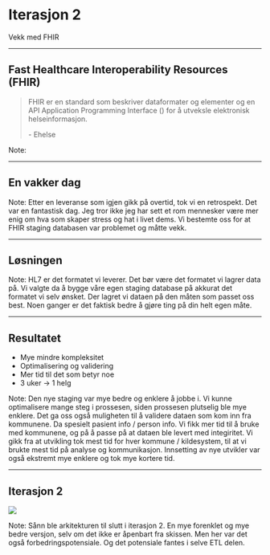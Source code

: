 # Iterasjon 2

Vekk med FHIR

---

## Fast Healthcare Interoperability Resources (FHIR)

> FHIR er en standard som beskriver dataformater og elementer og en API Application Programming Interface () for å utveksle
> elektronisk helseinformasjon.
>
> \- Ehelse

Note:

---

## En vakker dag

Note:
Etter en leveranse som igjen gikk på overtid, tok vi en retrospekt.
Det var en fantastisk dag.
Jeg tror ikke jeg har sett et rom mennesker være mer
enig om hva som skaper stress og hat i livet dems.
Vi bestemte oss for at FHIR staging databasen var problemet og måtte vekk.

---

## Løsningen

Note:
HL7 er det formatet vi leverer.
Det bør være det formatet vi lagrer data på.
Vi valgte da å bygge våre egen staging database på akkurat det formatet vi selv ønsket.
Der lagret vi dataen på den måten som passet oss best.
Noen ganger er det faktisk bedre å gjøre ting på din helt egen måte.

---

## Resultatet

- Mye mindre kompleksitet <!-- .element: class="fragment fade-up" data-fragment-index="1" -->
- Optimalisering og validering <!-- .element: class="fragment fade-up" data-fragment-index="2" -->
- Mer tid til det som betyr noe <!-- .element: class="fragment fade-up" data-fragment-index="3" -->
- 3 uker -> 1 helg <!-- .element: class="fragment fade-up" data-fragment-index="4" -->

Note:
Den nye staging var mye bedre og enklere å jobbe i.
Vi kunne optimalisere mange steg i prossesen, siden prossesen plutselig ble mye enklere.
Det ga oss også muligheten til å validere dataen som kom inn fra kommunene.
Da spesielt pasient info / person info.
Vi fikk mer tid til å bruke med kommunene, og på å passe på at dataen ble levert med integiritet.
Vi gikk fra at utvikling tok mest tid for hver kommune / kildesystem, til at vi brukte mest tid på analyse og kommunikasjon.
Innsetting av nye utvikler var også ekstremt mye enklere og tok mye kortere tid.

---

## Iterasjon 2

<img src="/Iterative-Innovasjon/Iter_2.svg">

Note:
Sånn ble arkitekturen til slutt i iterasjon 2.
En mye forenklet og mye bedre versjon, selv om det ikke er åpenbart fra skissen.
Men her var det også forbedringspotensiale.
Og det potensiale fantes i selve ETL delen.
